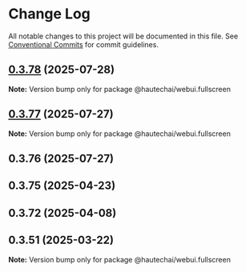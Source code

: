 # Change Log

All notable changes to this project will be documented in this file.
See [Conventional Commits](https://conventionalcommits.org) for commit guidelines.

## [0.3.78](https://github.com/HautechAI/webui/compare/@hautechai/webui.fullscreen@0.3.77...@hautechai/webui.fullscreen@0.3.78) (2025-07-28)

**Note:** Version bump only for package @hautechai/webui.fullscreen

## [0.3.77](https://github.com/HautechAI/webui/compare/@hautechai/webui.fullscreen@0.3.76...@hautechai/webui.fullscreen@0.3.77) (2025-07-27)

**Note:** Version bump only for package @hautechai/webui.fullscreen

## 0.3.76 (2025-07-27)

## 0.3.75 (2025-04-23)

## 0.3.72 (2025-04-08)

## 0.3.51 (2025-03-22)

**Note:** Version bump only for package @hautechai/webui.fullscreen
